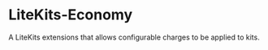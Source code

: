 LiteKits-Economy
================

A LiteKits extensions that allows configurable charges to be applied to kits.
